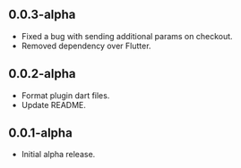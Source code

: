 ## 0.0.3-alpha

* Fixed a bug with sending additional params on checkout.
* Removed dependency over Flutter.
## 0.0.2-alpha

* Format plugin dart files.
* Update README.

## 0.0.1-alpha

* Initial alpha release.
